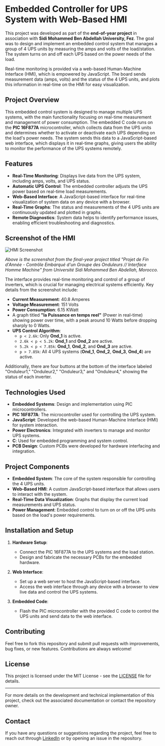 # Embedded Controller for UPS System with Web-Based HMI

This project was developed as part of the **end-of-year project** in association with **Sidi Mohammed Ben Abdellah University, Fez**. The goal was to design and implement an embedded control system that manages a group of 4 UPS units by measuring the amps and volts of the load/station. The system turns on and off each UPS based on the power needs of the load. 

Real-time monitoring is provided via a web-based Human-Machine Interface (HMI), which is empowered by JavaScript. The board sends measurement data (amps, volts) and the status of the 4 UPS units, and plots this information in real-time on the HMI for easy visualization.

## Project Overview

This embedded control system is designed to manage multiple UPS systems, with the main functionality focusing on real-time measurement and management of power consumption. The embedded C code runs on the **PIC 16F877A** microcontroller, which collects data from the UPS units and determines whether to activate or deactivate each UPS depending on the load's power needs. The system sends this data to a JavaScript-based web interface, which displays it in real-time graphs, giving users the ability to monitor the performance of the UPS systems remotely.

## Features

- **Real-Time Monitoring**: Displays live data from the UPS system, including amps, volts, and UPS status.
- **Automatic UPS Control**: The embedded controller adjusts the UPS power based on real-time load measurements.
- **Web-Based Interface**: A JavaScript-based interface for real-time visualization of system data on any device with a browser.
- **Real-Time Graphs**: The status and measurements of the 4 UPS units are continuously updated and plotted in graphs.
- **Remote Diagnostics**: System data helps to identify performance issues, enabling efficient troubleshooting and diagnostics.

## Screenshot of the HMI

![HMI Screenshot](https://github.com/user-attachments/assets/3588260b-6f96-4e27-ad4a-6b4b007b1821)

*Above is the screenshot from the final-year project titled "Projet de Fin d'Année - Contrôle Embarqué d'un Groupe des Onduleurs // Interface Homme Machine" from Université Sidi Mohammed Ben Abdellah, Morocco.*

The interface provides real-time monitoring and control of a group of inverters, which is crucial for managing electrical systems efficiently. Key details from the screenshot include:

- **Current Measurement**: 40.8 Amperes
- **Voltage Measurement**: 151 Volts
- **Power Consumption**: 6.15 KWatt
- A graph titled **"la Puissance en temps reel"** (Power in real-time) showing power over time, with a peak around 10 Watts before dropping sharply to 0 Watts.
- **UPS Control Algorithm**:
  - `p < 2.6k`: Only **Ond_1** is active.
  - `2.6k < p < 5.2k`: **Ond_1** and **Ond_2** are active.
  - `5.2k < p < 7.85k`: **Ond_1**, **Ond_2**, and **Ond_3** are active.
  - `p > 7.85k`: All 4 UPS systems (**Ond_1**, **Ond_2**, **Ond_3**, **Ond_4**) are active.

Additionally, there are four buttons at the bottom of the interface labeled "Onduleur1," "Onduleur2," "Onduleur3," and "Onduleur4," showing the status of each inverter.

## Technologies Used

- **Embedded Systems**: Design and implementation using PIC microcontrollers.
- **PIC 16F877A**: The microcontroller used for controlling the UPS system.
- **JavaScript**: Developed the web-based Human-Machine Interface (HMI) for system interaction.
- **Power Electronics**: Integrated with inverters to manage and monitor UPS systems.
- **C**: Used for embedded programming and system control.
- **PCB Design**: Custom PCBs were developed for hardware interfacing and integration.

## Project Components

- **Embedded System**: The core of the system responsible for controlling the 4 UPS units.
- **Web-Based HMI**: A custom JavaScript-based interface that allows users to interact with the system.
- **Real-Time Data Visualization**: Graphs that display the current load measurements and UPS status.
- **Power Management**: Embedded control to turn on or off the UPS units based on the load's power requirements.

## Installation and Setup

1. **Hardware Setup**:
   - Connect the PIC 16F877A to the UPS systems and the load station.
   - Design and fabricate the necessary PCBs for the embedded hardware.

2. **Web Interface**:
   - Set up a web server to host the JavaScript-based interface.
   - Access the web interface through any device with a browser to view live data and control the UPS systems.

3. **Embedded Code**:
   - Flash the PIC microcontroller with the provided C code to control the UPS units and send data to the web interface.

## Contributing

Feel free to fork this repository and submit pull requests with improvements, bug fixes, or new features. Contributions are always welcome!

## License

This project is licensed under the MIT License - see the [LICENSE](LICENSE) file for details.

---

For more details on the development and technical implementation of this project, check out the associated documentation or contact the repository owner.

## Contact

If you have any questions or suggestions regarding the project, feel free to reach out through [LinkedIn](https://www.linkedin.com/in/yourprofile) or by opening an issue in the repository.
